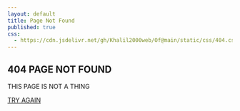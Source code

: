 ```yaml
---
layout: default
title: Page Not Found
published: true
css:
  - https://cdn.jsdelivr.net/gh/Khalil2000web/Of@main/static/css/404.css
---
```

<div class="main">
<h2>404 PAGE NOT FOUND</h2>
<p>THIS PAGE IS NOT A THING</p>
<a href="/">TRY AGAIN</a>
</div>
